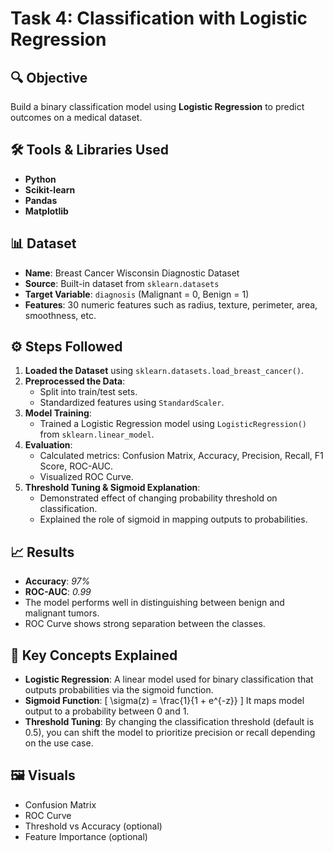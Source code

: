 # Task 4: Classification with Logistic Regression

## 🔍 Objective
Build a binary classification model using **Logistic Regression** to predict outcomes on a medical dataset.


## 🛠️ Tools & Libraries Used

- **Python**
- **Scikit-learn**
- **Pandas**
- **Matplotlib**


## 📊 Dataset

- **Name**: Breast Cancer Wisconsin Diagnostic Dataset
- **Source**: Built-in dataset from `sklearn.datasets`
- **Target Variable**: `diagnosis` (Malignant = 0, Benign = 1)
- **Features**: 30 numeric features such as radius, texture, perimeter, area, smoothness, etc.

## ⚙️ Steps Followed

1. **Loaded the Dataset** using `sklearn.datasets.load_breast_cancer()`.
2. **Preprocessed the Data**:
   - Split into train/test sets.
   - Standardized features using `StandardScaler`.
3. **Model Training**:
   - Trained a Logistic Regression model using `LogisticRegression()` from `sklearn.linear_model`.
4. **Evaluation**:
   - Calculated metrics: Confusion Matrix, Accuracy, Precision, Recall, F1 Score, ROC-AUC.
   - Visualized ROC Curve.
5. **Threshold Tuning & Sigmoid Explanation**:
   - Demonstrated effect of changing probability threshold on classification.
   - Explained the role of sigmoid in mapping outputs to probabilities.


## 📈 Results

- **Accuracy**: *97%*
- **ROC-AUC**: *0.99*
- The model performs well in distinguishing between benign and malignant tumors.
- ROC Curve shows strong separation between the classes.


## 📌 Key Concepts Explained

- **Logistic Regression**: A linear model used for binary classification that outputs probabilities via the sigmoid function.
- **Sigmoid Function**: 
  \[
  \sigma(z) = \frac{1}{1 + e^{-z}}
  \]
  It maps model output to a probability between 0 and 1.
- **Threshold Tuning**: By changing the classification threshold (default is 0.5), you can shift the model to prioritize precision or recall depending on the use case.


## 🖼️ Visuals

- Confusion Matrix
- ROC Curve
- Threshold vs Accuracy (optional)
- Feature Importance (optional)

